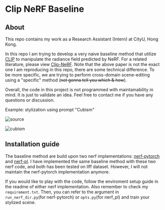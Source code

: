 # Clip NeRF Baseline
## About
This repo contains my work as a Research Assistant (Intern) at CityU, Hong Kong.


In this repo I am trying to develop a very naive baseline method that utilize [CLIP](https://openai.com/blog/clip/) to manipulate the radiance field predicted by NeRF. For a related literature, please view [Clip-NeRF](https://scholar.google.com/scholar_url?url=https://openaccess.thecvf.com/content/CVPR2022/html/Wang_CLIP-NeRF_Text-and-Image_Driven_Manipulation_of_Neural_Radiance_Fields_CVPR_2022_paper.html&hl=zh-CN&sa=T&oi=gsb&ct=res&cd=0&d=9170708679138992367&ei=e0ioYr_6LP6J6rQPzPSs-A8&scisig=AAGBfm2SrupHdCRswwklFZlswIm2qOlCow). Note that the above paper is not the exact one I am reproducing in this repo, there are some technical difference. To be more specific, we are trying to perform cross-domain scene-editing using a "specific" method (~~not gonna tell you which & how~~).

Overall, the code in this project is not programmed with maintainability in mind. It is just to validate an idea. Feel free to contact me if you have any questions or discussion.

Example: stylization using prompt "Cubism"

![source](https://github.com/songrise/ClipNeRF_base/blob/main/img/room.gif?raw=true)

![cubism](https://github.com/songrise/ClipNeRF_base/blob/main/img/room_cubism.gif?raw=true)

## Installation guide
The baseline method are build upon two nerf implementations: [nerf-pytorch](https://github.com/yenchenlin/nerf-pytorch) and [nerf-pl](https://github.com/kwea123/nerf_pl). I have implemented the same baseline method with these two nerf code, and both has been tested on llff dataset. However, I will not maintain the nerf-pytorch implementation anymore.

If you would like to play with the code, follow the enviroment setup guide in the readme of either nerf implementation. Also remember to check my `requirement.txt`. Then, you can refer to the argument in `run_nerf_dir.py`(for nerf-pytorch) or `opts.py`(for nerf_pl)  and train your stylized scene.
